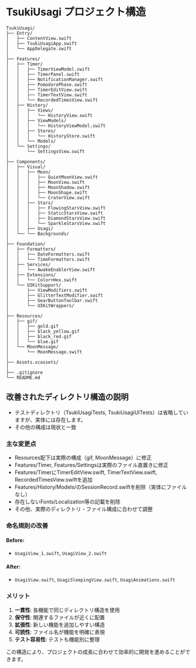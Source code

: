 # TsukiUsagi プロジェクト構造

```
TsukiUsagi/
├── Entry/
│   ├── ContentView.swift
│   ├── TsukiUsagiApp.swift
│   └── AppDelegate.swift
│
├── Features/
│   ├── Timer/
│   │   ├── TimerViewModel.swift
│   │   ├── TimerPanel.swift
│   │   ├── NotificationManager.swift
│   │   ├── PomodoroPhase.swift
│   │   ├── TimerEditView.swift
│   │   ├── TimerTextView.swift
│   │   └── RecordedTimesView.swift
│   ├── History/
│   │   ├── Views/
│   │   │   └── HistoryView.swift
│   │   ├── ViewModels/
│   │   │   └── HistoryViewModel.swift
│   │   ├── Stores/
│   │   │   └── HistoryStore.swift
│   │   └── Models/
│   └── Settings/
│       └── SettingsView.swift
│
├── Components/
│   ├── Visual/
│   │   ├── Moon/
│   │   │   ├── QuietMoonView.swift
│   │   │   ├── MoonView.swift
│   │   │   ├── MoonShadow.swift
│   │   │   ├── MoonShape.swift
│   │   │   └── CraterView.swift
│   │   ├── Stars/
│   │   │   ├── FlowingStarsView.swift
│   │   │   ├── StaticStarsView.swift
│   │   │   ├── DiamondStarsView.swift
│   │   │   └── SparkleStarsView.swift
│   │   ├── Usagi/
│   └── └── Backgrounds/
│
├── Foundation/
│   ├── Formatters/
│   │   ├── DateFormatters.swift
│   │   └── TimeFormatters.swift
│   ├── Services/
│   │   └── AwakeEnablerView.swift
│   ├── Extensions/
│   │   └── Color+Hex.swift
│   └── UIKitSupport/
│       ├── ViewModifiers.swift
│       ├── GlitterTextModifier.swift
│       ├── GearButtonToolbar.swift
│       └── UIKitWrappers/
│
├── Resources/
│   ├── gif/
│   │   ├── gold.gif
│   │   ├── black_yellow.gif
│   │   ├── black_red.gif
│   │   └── blue.gif
│   └── MoonMessage/
│       └── MoonMessage.swift
│
├── Assets.xcassets/
│
├── .gitignore
└── README.md
```

## 改善されたディレクトリ構造の説明

- テストディレクトリ（TsukiUsagiTests, TsukiUsagiUITests）は省略していますが、実体には存在します。
- その他の構成は現状と一致

### 主な変更点

- Resources配下は実際の構成（gif, MoonMessage）に修正
- Features/Timer, Features/Settingsは実際のファイル直置きに修正
- Features/TimerにTimerEditView.swift, TimerTextView.swift, RecordedTimesView.swiftを追加
- Features/History/Models/のSessionRecord.swiftを削除（実体にファイルなし）
- 存在しないFonts/Localization等の記載を削除
- その他、実際のディレクトリ・ファイル構成に合わせて調整

### 命名規則の改善

#### Before:
- `UsagiView_1.swift`, `UsagiView_2.swift`

#### After:
- `UsagiView.swift`, `UsagiSleepingView.swift`, `UsagiAnimations.swift`

### メリット

1. **一貫性**: 各機能で同じディレクトリ構造を使用
2. **保守性**: 関連するファイルが近くに配置
3. **拡張性**: 新しい機能を追加しやすい構造
4. **可読性**: ファイル名が機能を明確に表現
5. **テスト容易性**: テストも機能別に整理

この構造により、プロジェクトの成長に合わせて効率的に開発を進めることができます。